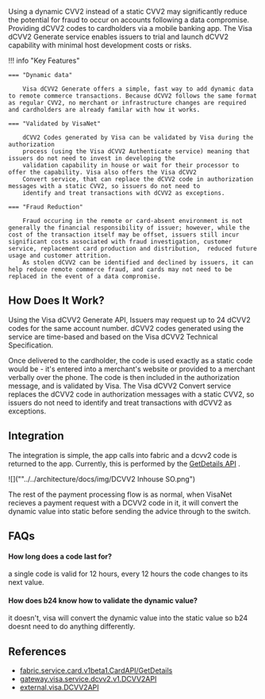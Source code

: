 

Using a dynamic CVV2 instead of a static CVV2 may significantly reduce the potential for fraud to occur on accounts
following a data compromise. Providing dCVV2 codes to cardholders via a mobile banking app. The Visa dCVV2 Generate
service enables issuers to trial and launch dCVV2 capability with minimal host development costs or risks.

!!! info "Key Features"

    === "Dynamic data"

        Visa dCVV2 Generate offers a simple, fast way to add dynamic data to remote commerce transactions. Because dCVV2 follows the same format as regular CVV2, no merchant or infrastructure changes are required and cardholders are already familar with how it works.

    === "Validated by VisaNet"

        dCVV2 Codes generated by Visa can be validated by Visa during the authorization
        process (using the Visa dCVV2 Authenticate service) meaning that issuers do not need to invest in developing the
        validation capability in house or wait for their processor to offer the capability. Visa also offers the Visa dCVV2
        Convert service, that can replace the dCVV2 code in authorization messages with a static CVV2, so issuers do not need to
        identify and treat transactions with dCVV2 as exceptions.

    === "Fraud Reduction"

        Fraud occuring in the remote or card-absent environment is not generally the financial responsibility of issuer; however, while the cost of the transaction itself may be offset, issuers still incur significant costs associated with fraud investigation, customer service, replacement card production and distribution,  reduced future usage and customer attrition.
        As stolen dCVV2 can be identified and declined by issuers, it can help reduce remote commerce fraud, and cards may not need to be replaced in the event of a data compromise.

## How Does It Work?

Using the Visa dCVV2 Generate API, Issuers may request up to 24 dCVV2 codes for the same account number. dCVV2 codes
generated using the service are time-based and based on the Visa dCVV2 Technical Specification.

Once delivered to the cardholder, the code is used exactly as a static code would be - it's entered into a merchant's
website or provided to a merchant verbally over the phone. The code is then included in the authorization message, and
is validated by Visa. The Visa dCVV2 Convert service replaces the dCVV2 code in authorization messages with a static
CVV2, so issuers do not need to identify and treat transactions with dCVV2 as exceptions.

## Integration

The integration is simple, the app calls into fabric and a dcvv2 code is returned to the app. Currently, this is
performed by
the [GetDetails API](https://backstage.fabric.gcpnp.anz/docs/default/API/fabric.service.card.v1beta1.CardAPI/getdetails)
.

<!--![](../assets/dcvv2_integration.png)-->
![](""../../architecture/docs/img/DCVV2 Inhouse SO.png")

The rest of the payment processing flow is as normal, when VisaNet recieves a payment request with a DCVV2 code in it,
it will convert the dynamic value into static before sending the advice through to the switch.

## FAQs

#### How long does a code last for?

a single code is valid for 12 hours, every 12 hours the code changes to its next value.

#### How does b24 know how to validate the dynamic value?

it doesn't, visa will convert the dynamic value into the static value so b24 doesnt need to do anything differently.

## References

- [fabric.service.card.v1beta1.CardAPI/GetDetails](https://backstage.fabric.gcpnp.anz/docs/default/API/fabric.service.card.v1beta1.CardAPI/getdetails)
- [gateway.visa.service.dcvv2.v1.DCVV2API](https://backstage.fabric.gcpnp.anz/catalog/default/api/gateway.visa.service.dcvv2.v1.DCVV2API)
- [external.visa.DCVV2API](https://backstage.fabric.gcpnp.anz/catalog/default/api/external.visa.DCVV2API)
